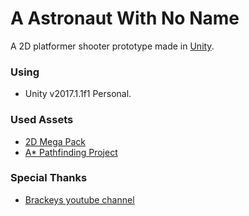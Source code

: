 # A Astronaut With No Name
A 2D platformer shooter prototype made in [Unity](https://unity3d.com). 

### Using  ###
  - Unity v2017.1.1f1 Personal.

### Used Assets  ###
  - [2D Mega Pack](http://devassets.com/assets/2d-mega-pack)
  - [A* Pathfinding Project](https://arongranberg.com/astar)

### Special Thanks ###
  - [Brackeys youtube channel](https://www.youtube.com/channel/UCYbK_tjZ2OrIZFBvU6CCMiA)
